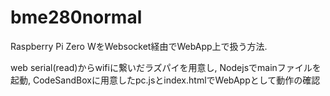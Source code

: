 # bme280normal
Raspberry Pi Zero WをWebsocket経由でWebApp上で扱う方法. 

web serial(read)からwifiに繋いだラズパイを用意し, Nodejsでmainファイルを起動,
CodeSandBoxに用意したpc.jsとindex.htmlでWebAppとして動作の確認

